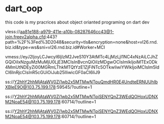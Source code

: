 # dart_oop
this code is my pracrices about object orianted programing on dart dev


vless://aa81e188-a979-411e-a10b-08287646cc43@1-join.freev2alpha.cfd:443?path=%2F%3Fed%3D2048&security=tls&encryption=none&host=vl26.rnd.biz.id&type=ws&sni=vl26.rnd.biz.id#Worker+MCI


vmess://eyJ2IjoyLCJwcyI6IjIzM2JveS10Y3AtMTc4LjMzLjI1NC4xNzAiLCJhZGQiOiIxNzguMzMuMjU0LjE3MCIsInBvcnQiOiIzMDgwOCIsImlkIjoiMTExODk4MmUtNDEyZi00MGRmLThkMTQtYzE1ZjFiNTc5OTkwIiwiYWlkIjoiMCIsIm5ldCI6InRjcCIsInR5cGUiOiJub25lIiwicGF0aCI6IiJ9


ss://Y2hhY2hhMjAtaWV0Zi1wb2x5MTMwNTpuQmdHR0E4UndteERNUUhIbXBleE9O@103.75.199.178:59545/?outline=1



ss://Y2hhY2hhMjAtaWV0Zi1wb2x5MTMwNTpiSENYQnZ3WEdQOHoxUDNXM2NoaE54@103.75.199.178:60714/?outline=1

ss://Y2hhY2hhMjAtaWV0Zi1wb2x5MTMwNTpiSENYQnZ3WEdQOHoxUDNXM2NoaE54@103.75.199.178:60714/?outline=1


